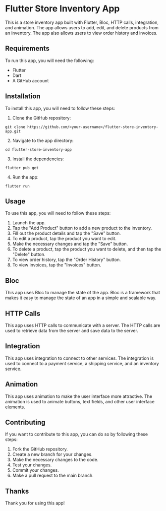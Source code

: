 <h1>Flutter Store Inventory App</h1>
<p>This is a store inventory app built with Flutter, Bloc, HTTP calls, integration, and animation. The app allows users to add, edit, and delete products from an inventory. The app also allows users to view order history and invoices.</p>
<h2>Requirements</h2>
<p>To run this app, you will need the following:</p>
<ul>
<li>Flutter</li>
<li>Dart</li>
<li>A GitHub account</li>
</ul>
<h2>Installation</h2>
<p>To install this app, you will need to follow these steps:</p>
<ol>
<li>Clone the GitHub repository:</li>
</ol>
<code-block _nghost-ng-c3537242052="" ng-version="0.0.0-PLACEHOLDER"><div _ngcontent-ng-c3537242052="" class="code-block"><!----><pre _ngcontent-ng-c3537242052=""><code _ngcontent-ng-c3537242052="" role="text" class="code-container no-decoration-radius">git clone https://github.com/&lt;your-username&gt;/flutter-store-inventory-app.git
</code></pre><!----></div></code-block>
<ol start="2">
<li>Navigate to the app directory:</li>
</ol>
<code-block _nghost-ng-c3537242052="" ng-version="0.0.0-PLACEHOLDER"><div _ngcontent-ng-c3537242052="" class="code-block"><!----><pre _ngcontent-ng-c3537242052=""><code _ngcontent-ng-c3537242052="" role="text" class="code-container no-decoration-radius">cd flutter-store-inventory-app
</code></pre><!----></div></code-block>
<ol start="3">
<li>Install the dependencies:</li>
</ol>
<code-block _nghost-ng-c3537242052="" ng-version="0.0.0-PLACEHOLDER"><div _ngcontent-ng-c3537242052="" class="code-block"><!----><pre _ngcontent-ng-c3537242052=""><code _ngcontent-ng-c3537242052="" role="text" class="code-container no-decoration-radius">flutter pub get
</code></pre><!----></div></code-block>
<ol start="4">
<li>Run the app:</li>
</ol>
<code-block _nghost-ng-c3537242052="" ng-version="0.0.0-PLACEHOLDER"><div _ngcontent-ng-c3537242052="" class="code-block"><!----><pre _ngcontent-ng-c3537242052=""><code _ngcontent-ng-c3537242052="" role="text" class="code-container no-decoration-radius">flutter run
</code></pre><!----></div></code-block>
<h2>Usage</h2>
<p>To use this app, you will need to follow these steps:</p>
<ol>
<li>Launch the app.</li>
<li>Tap the "Add Product" button to add a new product to the inventory.</li>
<li>Fill out the product details and tap the "Save" button.</li>
<li>To edit a product, tap the product you want to edit.</li>
<li>Make the necessary changes and tap the "Save" button.</li>
<li>To delete a product, tap the product you want to delete, and then tap the "Delete" button.</li>
<li>To view order history, tap the "Order History" button.</li>
<li>To view invoices, tap the "Invoices" button.</li>
</ol>
<h2>Bloc</h2>
<p>This app uses Bloc to manage the state of the app. Bloc is a framework that makes it easy to manage the state of an app in a simple and scalable way.</p>
<h2>HTTP Calls</h2>
<p>This app uses HTTP calls to communicate with a server. The HTTP calls are used to retrieve data from the server and save data to the server.</p>
<h2>Integration</h2>
<p>This app uses integration to connect to other services. The integration is used to connect to a payment service, a shipping service, and an inventory service.</p>
<h2>Animation</h2>
<p>This app uses animation to make the user interface more attractive. The animation is used to animate buttons, text fields, and other user interface elements.</p>
<h2>Contributing</h2>
<p>If you want to contribute to this app, you can do so by following these steps:</p>
<ol>
<li>Fork the GitHub repository.</li>
<li>Create a new branch for your changes.</li>
<li>Make the necessary changes to the code.</li>
<li>Test your changes.</li>
<li>Commit your changes.</li>
<li>Make a pull request to the main branch.</li>
</ol>
<h2>Thanks</h2>
<p>Thank you for using this app!</p>